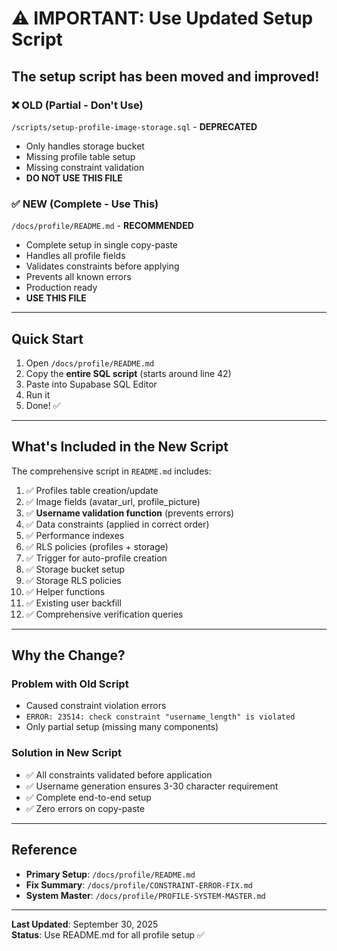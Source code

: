 # ⚠️ IMPORTANT: Use Updated Setup Script

## The setup script has been moved and improved!

### ❌ OLD (Partial - Don't Use)
`/scripts/setup-profile-image-storage.sql` - **DEPRECATED**
- Only handles storage bucket
- Missing profile table setup
- Missing constraint validation
- **DO NOT USE THIS FILE**

### ✅ NEW (Complete - Use This)
`/docs/profile/README.md` - **RECOMMENDED**
- Complete setup in single copy-paste
- Handles all profile fields
- Validates constraints before applying
- Prevents all known errors
- Production ready
- **USE THIS FILE**

---

## Quick Start

1. Open `/docs/profile/README.md`
2. Copy the **entire SQL script** (starts around line 42)
3. Paste into Supabase SQL Editor
4. Run it
5. Done! ✅

---

## What's Included in the New Script

The comprehensive script in `README.md` includes:

1. ✅ Profiles table creation/update
2. ✅ Image fields (avatar_url, profile_picture)
3. ✅ **Username validation function** (prevents errors)
4. ✅ Data constraints (applied in correct order)
5. ✅ Performance indexes
6. ✅ RLS policies (profiles + storage)
7. ✅ Trigger for auto-profile creation
8. ✅ Storage bucket setup
9. ✅ Storage RLS policies
10. ✅ Helper functions
11. ✅ Existing user backfill
12. ✅ Comprehensive verification queries

---

## Why the Change?

### Problem with Old Script
- Caused constraint violation errors
- `ERROR: 23514: check constraint "username_length" is violated`
- Only partial setup (missing many components)

### Solution in New Script
- ✅ All constraints validated before application
- ✅ Username generation ensures 3-30 character requirement
- ✅ Complete end-to-end setup
- ✅ Zero errors on copy-paste

---

## Reference

- **Primary Setup**: `/docs/profile/README.md`
- **Fix Summary**: `/docs/profile/CONSTRAINT-ERROR-FIX.md`
- **System Master**: `/docs/profile/PROFILE-SYSTEM-MASTER.md`

---

**Last Updated**: September 30, 2025  
**Status**: Use README.md for all profile setup ✅
